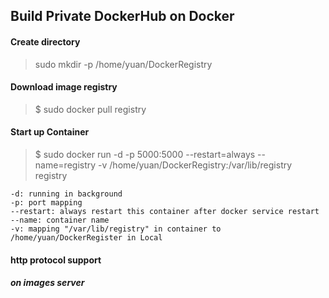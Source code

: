## Build Private DockerHub on Docker

#### Create directory
> sudo mkdir -p /home/yuan/DockerRegistry

#### Download image registry
> $ sudo docker pull registry

#### Start up Container
> $ sudo docker run -d -p 5000:5000 --restart=always --name=registry -v /home/yuan/DockerRegistry:/var/lib/registry registry

```
-d: running in background
-p: port mapping
--restart: always restart this container after docker service restart
--name: container name
-v: mapping "/var/lib/registry" in container to /home/yuan/DockerRegister in Local

```

#### http protocol support
##### on images server
> 
